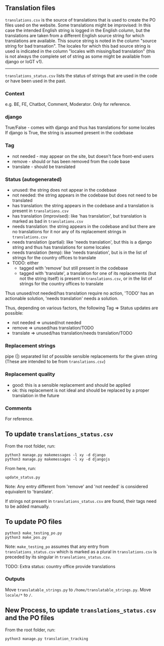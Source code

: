 ## Translation files

`translations.csv` is the source of translations that is used to create the PO files used on the website.
Some translations might be improvised: In this case the intended English string is logged in the English column,
but the translations are taken from a different English source string for which translations are available.
This source string is noted in the column "source string for bad transation". The locales for which this
bad source string is used is indicated in the column "locales with missing/bad translation" (this is not always
the complete set of string as some might be available from django or IoGT v1).

---

`translations_status.csv` lists the status of strings that are used in the code or have been used in the past.

### Context
e.g. BE, FE, Chatbot, Comment, Moderator.
Only for reference.

### django
True/False - comes with django and thus has translations for some locales
If django is True, the string is assumed present in the codebase

### Tag
* not needed - may appear on the site, but doesn't face front-end users
* remove - should or has been removed from the code base
* translate - should be translated

### Status (autogenerated)
* unused: the string does not appear in the codebase
* not needed: the string appears in the codebase but does not need to be translated
* has translation: the string appears in the codebase and a translation is present in `translations.csv`
* has translation (improvised): like 'has translation', but translation is marked as bad in `translations.csv`
* needs translation: the string appears in the codebase and but there are no translations for it nor any of its replacement strings in `translations.csv`
* needs translation (partial): like 'needs translation', but this is a django string and thus has translations for some locales
* needs translation (temp): like 'needs translation', but is in the list of strings for the country offices to translate
* TODO: either
	* tagged with 'remove' but still present in the codebase
    * tagged with 'translate', a translation for one of its replacements (but not the string itself) is present in `translations.csv`, or in the list of strings for the country offices to translate

Thus unused/not needed/has translation require no action, 'TODO' has an actionable solution, 'needs translation' needs a solution.

Thus, depending on various factors, the following Tag => Status updates are possible:
* not needed => unused/not needed
* remove => unused/has translation/TODO
* translate => unused/has translation/needs translation/TODO

### Replacement strings
pipe (|) separated list of possible sensible replacements for the given string (These are intended to be from `translations.csv`)

### Replacement quality
* good: this is a sensible replacement and should be applied
* ok: this replacement is not ideal and should be replaced by a proper translation in the future

### Comments
For reference.

## To update `translations_status.csv`

From the root folder, run:
```
python3 manage.py makemessages -l xy -d django
python3 manage.py makemessages -l xy -d djangojs
```

From here, run:
```
update_status.py
```

Note: Any entry different from 'remove' and 'not needed' is considered equivalent to 'translate'.

If strings not present in `translations_status.csv` are found, their tags need to be added manually.

## To update PO files

```
python3 make_testing_po.py
python3 make_pos.py
```

Note: `make_testing_po` assumes that any entry from `translations_status.csv` which is marked as a plural in `translations.csv` is preceded by its singular in `translations_status.csv`.

TODO: Extra status: country office provide translations

### Outputs

Move `translatable_strings.py` to `/home/translatable_strings.py`.
Move `locale/*` to `/`.

## New Process, to update `translations_status.csv` and the PO files

From the root folder, run:
```
python3 manage.py translation_tracking

```
